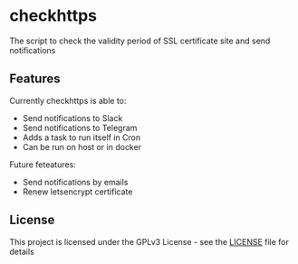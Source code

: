 # checkhttps
The script to check the validity period of SSL certificate site and send notifications

## Features

Currently checkhttps is able to:
- Send notifications to Slack
- Send notifications to Telegram
- Adds a task to run itself in Cron
- Can be run on host or in docker

Future feteatures:

- Send notifications by emails
- Renew letsencrypt certificate

## License

This project is licensed under the GPLv3 License - see the [LICENSE](LICENSE) file for details
